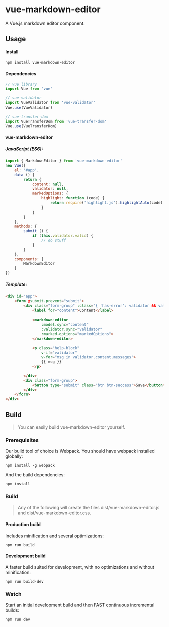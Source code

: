 # vue-markdown-editor

A Vue.js markdown editor component.

## Usage

#### Install

```bash
npm install vue-markdown-editor
```

#### Dependencies

```js
// Vue library
import Vue from 'vue'

// vue-validator
import VueValidator from 'vue-validator'
Vue.use(VueValidator)

// vue-transfer-dom
import VueTransferDom from 'vue-transfer-dom'
Vue.use(VueTransferDom)
```

#### vue-markdown-editor

##### JavaScript (ES6):

```js
import { MarkdownEditor } from 'vue-markdown-editor'
new Vue({
	el: '#app',
	data () {
		return {
			content: null,
			validator: null,
			markedOptions: {
				highlight: function (code) {
					return require('highlight.js').highlightAuto(code).value
				}
			}
		}
	},
	methods: {
		submit () {
			if (this.validator.valid) {
				// do stuff
			}
		}
	},
	components: {
		MarkdownEditor
	}
})
```

##### Template:

```html
<div id="app">
	<form @submit.prevent="submit">
		<div class="form-group" :class="{ 'has-error': validator && validator.content.invalid }">
			<label for="content">Content</label>
			
			<markdown-editor
				:model.sync="content"
				:validator.sync="validator"
				:marked-options="markedOptions">
			</markdown-editor>
			
			<p class="help-block" 
				v-if="validator" 
				v-for="msg in validator.content.messages">
				{{ msg }}
			</p>
			
		</div>
		<div class="form-group">
			<button type="submit" class="btn btn-success">Save</button>
		</div>
	</form>
</div>
```

## Build

> You can easily build vue-markdown-editor yourself.

### Prerequisites

Our build tool of choice is Webpack. You should have webpack installed globally:

	npm install -g webpack

And the build dependencies:

	npm install
	
### Build

> Any of the following will create the files dist/vue-markdown-editor.js and dist/vue-markdown-editor.css.

#### Production build

Includes minification and several optimizations:

	npm run build

#### Development build

A faster build suited for development, with no optimizations and without minification:

	npm run build-dev
	
### Watch

Start an initial development build and then FAST continuous incremental builds:

	npm run dev